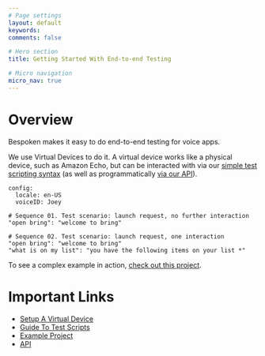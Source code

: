 ```yaml
---
# Page settings
layout: default
keywords:
comments: false

# Hero section
title: Getting Started With End-to-end Testing

# Micro navigation
micro_nav: true
---
```

# Overview
Bespoken makes it easy to do end-to-end testing for voice apps.

We use Virtual Devices to do it. A virtual device works like a physical device, such as Amazon Echo, but can be interacted with via our [simple test scripting syntax](../guide) (as well as programmatically [via our API](../api)).

```
config:
  locale: en-US
  voiceID: Joey
  
# Sequence 01. Test scenario: launch request, no further interaction
"open bring": "welcome to bring"

# Sequence 02. Test scenario: launch request, one interaction
"open bring": "welcome to bring"
"what is on my list": "you have the following items on your list *"
```

To see a complex example in action, [check out this project](https://gitub.com/bespoken/virtual-device-example).

# Important Links
 * [Setup A Virtual Device](../setup)
 * [Guide To Test Scripts](../guide)
 * [Example Project](https://github.com/bespoken/virtual-device-example)
 * [API](../api) 